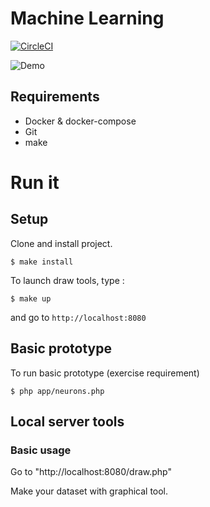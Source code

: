 # Machine Learning

[![CircleCI](https://circleci.com/gh/BinomeEPSI/machine-learning.svg?style=svg)](https://circleci.com/gh/BinomeEPSI/machine-learning)

![Demo](https://user-images.githubusercontent.com/24396178/36469308-199aa730-16e7-11e8-8f11-c0c12f13c3de.gif)

## Requirements

* Docker & docker-compose
* Git
* make

# Run it

## Setup

Clone and install project.

`$ make install`

To launch draw tools, type  :

`$ make up `

and go to `http://localhost:8080`

## Basic prototype

To run basic prototype (exercise requirement)

`$ php app/neurons.php`

## Local server tools

### Basic usage

Go to "http://localhost:8080/draw.php"

Make your dataset with graphical tool.